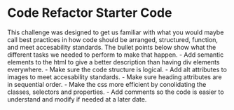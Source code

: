 # Code Refactor Starter Code
This challenge was designed to get us familiar with what you would maybe call best practices in how code should be arranged, structured, function, and meet accesability standards. The bullet points below show what the different tasks we needed to perform to make that happen.
    - Add semantic elements to the html to give a better description than having div elements everywhere.
    - Make sure the code structure is logical.
    - Add alt attributes to images to meet accesability standards.
    - Make sure heading attributes are in sequential order.
    - Make the css more efficient by conolidating the classes, selectors and properties.
    - Add comments so the code is easier to understand and modify if needed at a later date.
